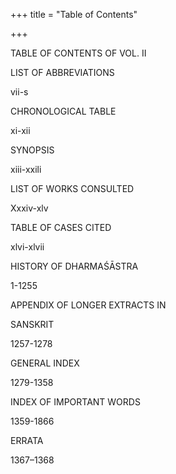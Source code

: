 +++
title = "Table of Contents"

+++

TABLE OF CONTENTS OF VOL. II 

LIST OF ABBREVIATIONS 

vii-s 

CHRONOLOGICAL TABLE 

xi-xii 

SYNOPSIS 

xiii-xxili 

LIST OF WORKS CONSULTED 

Xxxiv-xlv 

TABLE OF CASES CITED 

xlvi-xlvii 

HISTORY OF DHARMAŚĀSTRA 

1-1255 

APPENDIX OF LONGER EXTRACTS IN 

SANSKRIT 

1257-1278 

GENERAL INDEX 

1279-1358 

INDEX OF IMPORTANT WORDS 

1359-1866 

ERRATA 

1367–1368 

